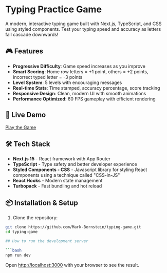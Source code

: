 # Typing Practice Game

A modern, interactive typing game built with Next.js, TypeScript, and CSS using styled components. Test your typing speed and accuracy as letters fall cascade downwards!

## 🎮 Features

- **Progressive Difficulty**: Game speed increases as you improve
- **Smart Scoring**: Home row letters = +1 point, others = +2 points, incorrect typed letter = -3 points
- **Level System**: 5 levels with encouraging messages
- **Real-time Stats**: Time stamped, accuracy percentage, score tracking
- **Responsive Design**: Clean, modern UI with smooth animations
- **Performance Optimized**: 60 FPS gameplay with efficient rendering

## 🚀 Live Demo

[Play the Game](https://typing-practice-game-six.vercel.app/)

## 🛠️ Tech Stack

- **Next.js 15** - React framework with App Router
- **TypeScript** - Type safety and better developer experience
- **Styled Components - CSS** - Javascript library for styling React components using a technique called "CSS-in-JS"
- **React Hooks** - Modern state management
- **Turbopack** - Fast bundling and hot reload

## 📦 Installation & Setup

1. Clone the repository:

````bash
git clone https://github.com/Mark-Bernstein/typing-game.git
cd typing-game

## How to run the development server

```bash
npm run dev
````

Open [http://localhost:3000](http://localhost:3000) with your browser to see the result.
